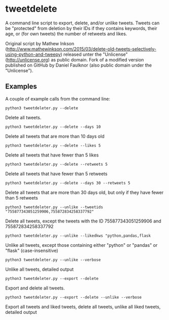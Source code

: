 # tweetdelete

A command line script to export, delete, and/or unlike tweets. Tweets can be "protected" from deletion by their IDs if they contains keywords, their age, or (for own tweets) the number of retweets and likes. 


Original script by Mathew Inkson (http://www.mathewinkson.com/2015/03/delete-old-tweets-selectively-using-python-and-tweepy)
released unter the "Unlicense" (http://unlicense.org) as public domain. Fork of a modified version published on GitHub by Daniel Faulknor (also public domain under the "Unlicense").


## Examples

A couple of example calls from the command line:

`python3 tweetdeleter.py --delete`

Delete all tweets.

`python3 tweetdeleter.py --delete --days 10`

Delete all tweets that are more than 10 days old

`python3 tweetdeleter.py --delete --likes 5`

Delete all tweets that have fewer than 5 likes

`python3 tweetdeleter.py --delete --retweets 5`

Delete all tweets that have fewer than 5 retweets

`python3 tweetdeleter.py --delete --days 30 --retweets 5`

Delete all tweets that are more than 30 days old, but only if they have fewer than 5 retweets

`python3 tweetdeleter.py --unlike --tweetids "755877343051259906,755872834258337792"`

Delete all tweets, except the tweets with the ID 755877343051259906 and 755872834258337792

`python3 tweetdeleter.py --unlike --likedkws "python,pandas,flask`

Unlike all tweets, except those containing either "python" or "pandas" or "flask" (case-insensitive)

`python3 tweetdeleter.py --unlike --verbose`

Unlike all tweets, detailed output

`python3 tweetdeleter.py --export --delete`

Export and delete all tweets.

`python3 tweetdeleter.py --export --delete --unlike --verbose`

Export all tweets and liked tweets, delete all tweets, unlike all liked tweets, detailed output
